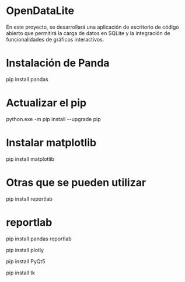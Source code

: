 # OpenDataLite
En este proyecto, se desarrollará una aplicación de escritorio de código abierto que permitirá la carga de datos en SQLite y la integración de funcionalidades de gráficos interactivos.

# Instalación de Panda 
 pip install pandas
 
 # Actualizar el pip
 python.exe -m pip install --upgrade pip

 # Instalar matplotlib

 pip install matplotlib

 # Otras que se pueden utilizar
 pip install reportlab
 
 # reportlab
 pip install pandas reportlab
 
 pip install plotly
 
 pip install PyQt5

 pip install tk
